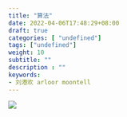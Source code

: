 ```yaml
---
title: "算法"
date: 2022-04-06T17:48:29+08:00
draft: true
categories: [ "undefined"]
tags: ["undefined"]
weight: 10
subtitle: ""
description : ""
keywords:
- 刘港欢 arloor moontell
---
```


![](/big-O.png)